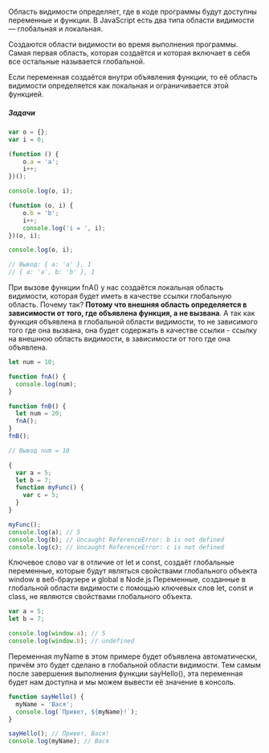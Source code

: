 Область видимости определяет, где в коде программы будут доступны переменные и функции. В JavaScript есть два типа области видимости — глобальная и локальная.

Создаются области видимости во время выполнения программы. Самая первая область, которая создаётся и которая включает в себя все остальные называется глобальной.

Если переменная создаётся внутри объявления функции, то её область видимости определяется как локальная и ограничивается этой функцией.

##### Задачи

```js
var o = {};
var i = 0;

(function () {
	o.a = 'a';
	i++;
})();

console.log(o, i);

(function (o, i) {
	o.b = 'b';
	i++;
	console.log('i = ', i);
})(o, i);

console.log(o, i);

// Вывод: { a: 'a' }, 1
// { a: 'a', b: 'b' }, 1
```


При вызове функции fnA() у нас создаётся локальная область видимости, которая будет иметь в качестве ссылки глобальную область. Почему так? **Потому что внешняя область определяется в зависимости от того, где объявлена функция, а не вызвана**. А так как функция объявлена в глобальной области видимости, то не зависимого того где она вызвана, она будет содержать в качестве ссылки - ссылку на внешнюю область видимости, в зависимости от того где она объявлена.

```js
let num = 10;

function fnA() {
  console.log(num);
}

function fnB() {
  let num = 20;
  fnA();
}
fnB(); 

// Вывод num = 10
```


```js
{
  var a = 5;
  let b = 7;
  function myFunc() {
    var c = 5;
  }
}

myFunc();
console.log(a); // 5
console.log(b); // Uncaught ReferenceError: b is not defined
console.log(c); // Uncaught ReferenceError: c is not defined
```

Ключевое слово var в отличие от let и const, создаёт глобальные переменные, которые будут являться свойствами глобального объекта window в веб-браузере и global в Node.js
Переменные, созданные в глобальной области видимости с помощью ключевых слов let, const и class, не являются свойствами глобального объекта.

```js
var a = 5;
let b = 7;

console.log(window.a); // 5
console.log(window.b); // undefined
```

Переменная myName в этом примере будет объявлена автоматически, причём это будет сделано в глобальной области видимости. Тем самым после завершения выполнения функции sayHello(), эта переменная будет нам доступна и мы можем вывести её значение в консоль.

```js
function sayHello() {
  myName = 'Вася';
  console.log(`Привет, ${myName}!`);
}

sayHello(); // Привет, Вася!
console.log(myName); // Вася
```

